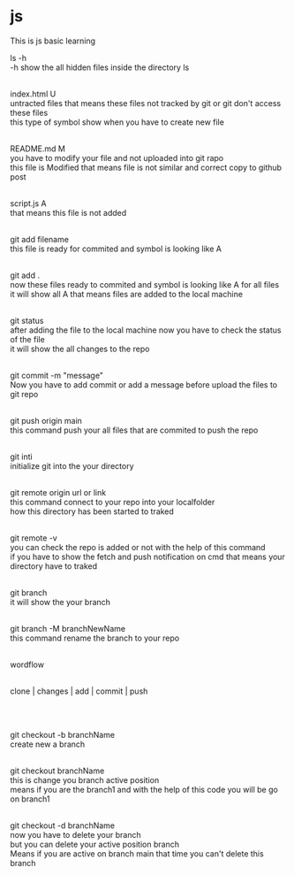 # js
This is js basic learning
<br>

ls -h
<br>
-h show the all hidden files inside the directory ls
<br>
<br>


index.html U
<br>
untracted files that means these files not tracked by git or git don't access these files
<br>
this type of symbol show when you have to create new file 
<br>
<br>


README.md M 
<br>
you have to modify your file and not uploaded into git rapo
<br>
this file is Modified that means file is not similar and correct copy to github post
<br>
<br>


script.js A
<br>
that means this file is not added
<br>
<br>


git add filename
<br>
this file is ready for commited and symbol is looking like A
<br>
<br>


git add .
<br>
now these files ready to commited and symbol is looking like A for all files
<br>
it will show all A that means files are added to the local machine
<br>
<br>


git status
<br>
after adding the file to the local machine now you have to check the status of the file
<br>
it will show the all changes to the repo
<br>
<br>


git commit -m "message"
<br>
Now you have to add commit or add a message before upload the files to git repo
<br>
<br>


git push origin main
<br>
this command push your all files that are commited to push the repo
<br>
<br>


git inti
<br>
initialize git into the your directory
<br>
<br>


git remote origin url or link
<br>
this command connect to your repo into your localfolder
<br>
how this directory has been started to traked
<br>
<br>


git remote -v
<br>
you can check the repo is added or not with the help of this command
<br>
if you have to show the fetch and push notification on cmd that means your directory have to traked
<br>
<br>


git branch
<br>
it will show the your branch
<br>
<br>


git branch -M branchNewName
<br>
this command rename the branch to your repo
<br>
<br>

wordflow
<br>
<br>

clone
  |
changes
  |
add
  |
commit
  |
push

<br>
<br>

git checkout -b branchName
<br>
create new a branch
<br>
<br>


git checkout branchName
<br>
this is change you branch active position 
<br>
means if you are the branch1 and with the help of this code you will be go on branch1
<br>
<br>

git checkout -d branchName
<br>
now you have to delete your branch
<br>
but you can delete your active position branch
<br>
Means if you are active on branch main that time you can't delete this branch
<br>
<br>



